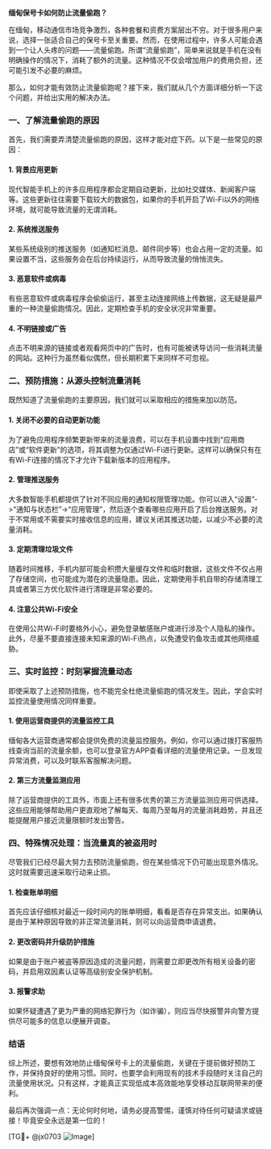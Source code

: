 **缅甸保号卡如何防止流量偷跑？**

在缅甸，移动通信市场竞争激烈，各种套餐和资费方案层出不穷。对于很多用户来说，选择一张适合自己的保号卡至关重要。然而，在使用过程中，许多人可能会遇到一个让人头疼的问题——流量偷跑。所谓“流量偷跑”，简单来说就是手机在没有明确操作的情况下，消耗了额外的流量。这种情况不仅会增加用户的费用负担，还可能引发不必要的麻烦。

那么，如何才能有效防止流量偷跑呢？接下来，我们就从几个方面详细分析一下这个问题，并给出实用的解决办法。

### 一、了解流量偷跑的原因

首先，我们需要弄清楚流量偷跑的原因，这样才能对症下药。以下是一些常见的原因：

#### 1. 背景应用更新
现代智能手机上的许多应用程序都会定期自动更新，比如社交媒体、新闻客户端等。这些更新往往需要下载较大的数据包，如果你的手机开启了Wi-Fi以外的网络环境，就可能导致流量的无谓消耗。

#### 2. 系统推送服务
某些系统级别的推送服务（如通知栏消息、邮件同步等）也会占用一定的流量。如果设置不当，这些服务会在后台持续运行，从而导致流量的悄悄流失。

#### 3. 恶意软件或病毒
有些恶意软件或病毒程序会偷偷运行，甚至主动连接网络上传数据，这无疑是最严重的一种流量偷跑情况。因此，定期检查手机的安全状况非常重要。

#### 4. 不明链接或广告
点击不明来源的链接或者观看网页中的广告时，也有可能被诱导访问一些消耗流量的网站。这种行为虽然看似偶然，但长期积累下来同样不可忽视。

### 二、预防措施：从源头控制流量消耗

既然知道了流量偷跑的主要原因，我们就可以采取相应的措施来加以防范。

#### 1. 关闭不必要的自动更新功能
为了避免应用程序频繁更新带来的流量浪费，可以在手机设置中找到“应用商店”或“软件更新”的选项，将其调整为仅通过Wi-Fi进行更新。这样可以确保只有在有Wi-Fi连接的情况下才允许下载新版本的应用程序。

#### 2. 管理推送服务
大多数智能手机都提供了针对不同应用的通知权限管理功能。你可以进入“设置”->“通知与状态栏”->“应用管理”，然后逐个查看哪些应用开启了后台推送服务。对于不常用或不需要实时接收信息的应用，建议关闭其推送功能，以减少不必要的流量消耗。

#### 3. 定期清理垃圾文件
随着时间推移，手机内部可能会积攒大量缓存文件和临时数据，这些文件不仅占用了存储空间，也可能成为潜在的流量隐患。因此，定期使用手机自带的存储清理工具或者第三方优化软件进行清理是非常必要的。

#### 4. 注意公共Wi-Fi安全
在使用公共Wi-Fi时要格外小心，避免登录敏感账户或进行涉及个人隐私的操作。此外，尽量不要直接连接未知来源的Wi-Fi热点，以免遭受钓鱼攻击或其他网络威胁。

### 三、实时监控：时刻掌握流量动态

即使采取了上述预防措施，也不能完全杜绝流量偷跑的情况发生。因此，学会实时监控流量使用情况同样重要。

#### 1. 使用运营商提供的流量监控工具
缅甸各大运营商通常都会提供免费的流量监控服务。例如，你可以通过拨打客服热线查询当前的流量余额，也可以登录官方APP查看详细的流量使用记录。一旦发现异常消费，可以及时联系客服解决问题。

#### 2. 第三方流量监测应用
除了运营商提供的工具外，市面上还有很多优秀的第三方流量监测应用可供选择。这些应用能够帮助用户更直观地了解每天、每周乃至每月的流量消耗趋势，并且还能提醒用户接近流量限额时发出警告。

### 四、特殊情况处理：当流量真的被盗用时

尽管我们已经尽最大努力去预防流量偷跑，但在某些情况下仍可能出现意外情况。这时就需要迅速采取行动来止损。

#### 1. 检查账单明细
首先应该仔细核对最近一段时间内的账单明细，看看是否存在异常支出。如果确认是由于某种原因导致的非正常流量消耗，则可以向运营商申请退费。

#### 2. 更改密码并升级防护措施
如果是由于账户被盗等原因造成的流量问题，则需要立即更改所有相关设备的密码，并启用双因素认证等高级别安全保护机制。

#### 3. 报警求助
如果怀疑遭遇了更为严重的网络犯罪行为（如诈骗），则应当尽快报警并向警方提供尽可能多的信息以便展开调查。

### 结语

综上所述，要想有效地防止缅甸保号卡上的流量偷跑，关键在于提前做好预防工作，并保持良好的使用习惯。同时，也要学会利用现有的技术手段随时关注自己的流量使用状况。只有这样，才能真正实现低成本高效能地享受移动互联网带来的便利。

最后再次强调一点：无论何时何地，请务必提高警惕，谨慎对待任何可疑请求或链接！毕竟安全永远是第一位的！

[TG💪+ @jx0703 ![Image](https://github.com/user-attachments/assets/dbca1d08-cadb-493c-b0ec-ad6f7a83f270)]